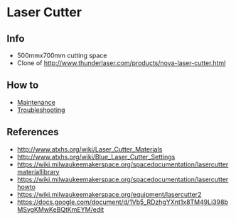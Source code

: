 # Laser Cutter

## Info

* 500mmx700mm cutting space
* Clone of http://www.thunderlaser.com/products/nova-laser-cutter.html

## How to

* [Maintenance](maintenance.md)
* [Troubleshooting](troubleshooting.md)

## References

* http://www.atxhs.org/wiki/Laser_Cutter_Materials
* http://www.atxhs.org/wiki/Blue_Laser_Cutter_Settings
* https://wiki.milwaukeemakerspace.org/spacedocumentation/lasercuttermateriallibrary
* https://wiki.milwaukeemakerspace.org/spacedocumentation/lasercutterhowto
* https://wiki.milwaukeemakerspace.org/equipment/lasercutter2
* https://docs.google.com/document/d/1Vb5_RDzhgYXnt1x8TM49Li398bMSygKMwKeBQtKmEYM/edit
